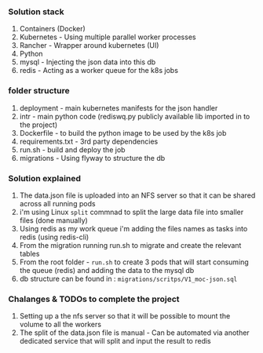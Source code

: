 ### Solution stack

1. Containers (Docker)
2. Kubernetes - Using multiple parallel worker processes
3. Rancher - Wrapper around kubernetes (UI)
4. Python
5. mysql - Injecting the json data into this db
6. redis - Acting as a worker queue for the k8s jobs

### folder structure 

1. deployment - main kubernetes manifests for the json handler
2. intr - main python code (rediswq.py publicly available lib imported in to the project)
3. Dockerfile - to build the python image to be used by the k8s job
4. requirements.txt - 3rd party dependencies
5. run.sh - build and deploy the job
6. migrations - Using flyway to structure the db

### Solution explained

1. The data.json file is uploaded into an NFS server so that it can be shared across all running pods
2. i'm using Linux `split` commnad to split the large data file into smaller files (done manually)
3. Using redis as my work queue i'm adding the files names as tasks into redis (using redis-cli)
4. From the migration running run.sh to migrate and create the relevant tables
5. From the root folder - `run.sh` to create 3 pods that will start consuming the queue (redis) and adding the data to the mysql db
6. db structure can be found in : `migrations/scritps/V1_moc-json.sql`

### Chalanges & TODOs to complete the project

1. Setting up a the nfs server so that it will be possible to mount the volume to all the workers
2. The split of the data.json file is manual - Can be automated via another dedicated service that will split and input the result to redis